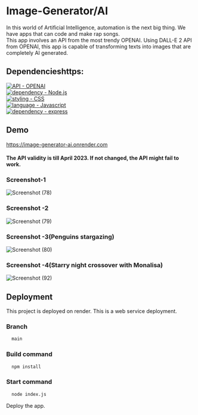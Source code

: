 # Image-Generator/AI

In this world of Artificial Intelligence, automation
is the next big thing. We have apps that can code and 
make rap songs.<br>
This app involves an API from 
the most trendy OPENAI.
Using DALL-E 2 API from OPENAI, this app is capable of
transforming  texts into images that are completely 
AI generated.


## Dependencieshttps:

[![API - OPENAI](https://img.shields.io/badge/Node.js-%235174EA?style=for-the-badge&logo=nodedotjs&logoColor=white)](https://nodejs.org/en/)<br>
[![dependency - Node.js](https://img.shields.io/badge/fastapi-%23EA5178?style=for-the-badge&logo=OPENAI-API&logoColor=white)](//beta.openai.com/overview)<br>
[![styling - CSS](https://img.shields.io/static/v1?label=styling&message=CSS&color=%23D8F32E)](https://web.dev/learn/css/)<br>
[![language - Javascript](https://img.shields.io/static/v1?label=language&message=Javascript&color=%23F39C2E)](https://www.javascript.com/)<br>
[![dependency - express](https://img.shields.io/static/v1?label=dependency&message=express&color=%232EF34F)](https://expressjs.com/)

## Demo
https://image-generator-ai.onrender.com
#### The API validity is till April 2023. If not changed, the API might fail to work.

### Screenshot-1

![Screenshot (78)](https://user-images.githubusercontent.com/64829176/210723593-2d1a4748-37de-4e77-97e7-817d042a603e.png)

### Screenshot -2

![Screenshot (79)](https://user-images.githubusercontent.com/64829176/210723763-98e38f20-853d-4c3c-af11-7140cacce701.png)

### Screenshot -3(Penguins stargazing)

![Screenshot (80)](https://user-images.githubusercontent.com/64829176/210728294-206df6a7-b23c-4484-b165-6cb527dbbe8c.png)


### Screenshot -4(Starry night crossover with Monalisa)

![Screenshot (92)](https://user-images.githubusercontent.com/64829176/226343311-39973716-9bf8-4a5d-aee3-b3df36663f4e.png)




## Deployment

This project is deployed on render.
This is a web service deployment.

### Branch
```bash
  main
```

### Build command
```bash
  npm install
```

### Start command
```bash
  node index.js
```

Deploy the app.

